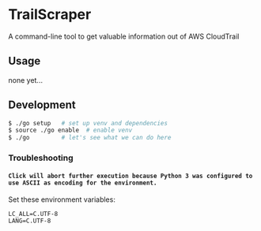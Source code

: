 # TrailScraper

A command-line tool to get valuable information out of AWS CloudTrail

## Usage
none yet...

## Development

```bash
$ ./go setup   # set up venv and dependencies
$ source ./go enable  # enable venv
$ ./go         # let's see what we can do here
```

### Troubleshooting
#### `Click will abort further execution because Python 3 was configured to use ASCII as encoding for the environment.`

Set these environment variables:
```
LC_ALL=C.UTF-8
LANG=C.UTF-8
```
